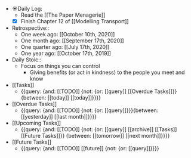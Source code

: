 - ☀️Daily Log:
    - Read the [[The Paper Menagerie]]
    - [x] Finish Chapter 12 of [[Modelling Transport]]
- Retrospective::
    - One week ago: [[October 10th, 2020]]
    - One month ago: [[September 17th, 2020]]
    - One quarter ago: [[July 17th, 2020]]
    - One year ago: [[October 17th, 2019]]
- Daily Stoic::
    - Focus on things you can control
        - Giving benefits (or act in kindness) to the people you meet and know
- [[Tasks]]
    - {{query: {and: [[TODO]] {not: {or: [[query]] [[Overdue Tasks]]}} {between: [[today]] [[today]]}}}}
- [[Overdue Tasks]]
    - {{query: {and: [[TODO]] {not: {or: [[query]]}}}{between: [[yesterday]] [[last month]]}}}}
- [[Upcoming Tasks]]
    - {{query: {and: [[TODO]] {not: {or: [[query]] [[archive]] [[Tasks]] [[Future Tasks]]}} {between: [[tomorrow]] [[next month]]}}}}
- [[Future Tasks]]
    - {{query: {and: [[TODO]] [[future]] {not: {or: [[query]]}}}}

